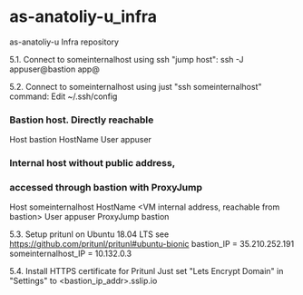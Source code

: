 # as-anatoliy-u_infra
as-anatoliy-u Infra repository

5.1. Connect to someinternalhost using ssh "jump host":
ssh -J appuser@bastion app@<someinternalhost-internal-ip-addr>

5.2. Connect to someinternalhost using just "ssh someinternalhost" command:
Edit ~/.ssh/config
### Bastion host. Directly reachable
Host bastion
  HostName <bastion public name or IP address>
  User appuser

### Internal host without public address,
### accessed through bastion with ProxyJump
Host someinternalhost
  HostName <VM internal address, reachable from bastion>
  User appuser
  ProxyJump bastion

5.3. Setup pritunl on Ubuntu 18.04 LTS
see https://github.com/pritunl/pritunl#ubuntu-bionic
bastion_IP = 35.210.252.191
someinternalhost_IP = 10.132.0.3

5.4. Install HTTPS certificate for Pritunl
Just set "Lets Encrypt Domain" in "Settings" to <bastion_ip_addr>.sslip.io
